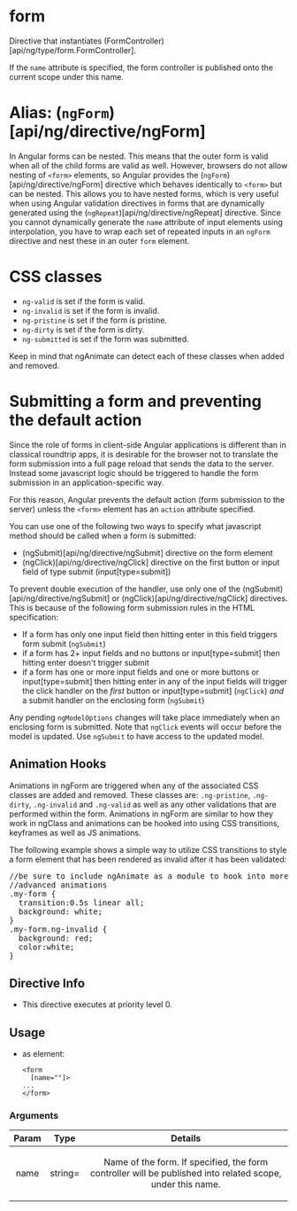 



# form








Directive that instantiates
(FormController)[api/ng/type/form.FormController].

If the `name` attribute is specified, the form controller is published onto the current scope under
this name.

# Alias: (`ngForm`)[api/ng/directive/ngForm]

In Angular forms can be nested. This means that the outer form is valid when all of the child
forms are valid as well. However, browsers do not allow nesting of `<form>` elements, so
Angular provides the (`ngForm`)[api/ng/directive/ngForm] directive which behaves identically to
`<form>` but can be nested.  This allows you to have nested forms, which is very useful when
using Angular validation directives in forms that are dynamically generated using the
(`ngRepeat`)[api/ng/directive/ngRepeat] directive. Since you cannot dynamically generate the `name`
attribute of input elements using interpolation, you have to wrap each set of repeated inputs in an
`ngForm` directive and nest these in an outer `form` element.


# CSS classes
 - `ng-valid` is set if the form is valid.
 - `ng-invalid` is set if the form is invalid.
 - `ng-pristine` is set if the form is pristine.
 - `ng-dirty` is set if the form is dirty.
 - `ng-submitted` is set if the form was submitted.

Keep in mind that ngAnimate can detect each of these classes when added and removed.


# Submitting a form and preventing the default action

Since the role of forms in client-side Angular applications is different than in classical
roundtrip apps, it is desirable for the browser not to translate the form submission into a full
page reload that sends the data to the server. Instead some javascript logic should be triggered
to handle the form submission in an application-specific way.

For this reason, Angular prevents the default action (form submission to the server) unless the
`<form>` element has an `action` attribute specified.

You can use one of the following two ways to specify what javascript method should be called when
a form is submitted:

- (ngSubmit)[api/ng/directive/ngSubmit] directive on the form element
- (ngClick)[api/ng/directive/ngClick] directive on the first
 button or input field of type submit (input[type=submit])

To prevent double execution of the handler, use only one of the (ngSubmit)[api/ng/directive/ngSubmit]
or (ngClick)[api/ng/directive/ngClick] directives.
This is because of the following form submission rules in the HTML specification:

- If a form has only one input field then hitting enter in this field triggers form submit
(`ngSubmit`)
- if a form has 2+ input fields and no buttons or input[type=submit] then hitting enter
doesn't trigger submit
- if a form has one or more input fields and one or more buttons or input[type=submit] then
hitting enter in any of the input fields will trigger the click handler on the *first* button or
input[type=submit] (`ngClick`) *and* a submit handler on the enclosing form (`ngSubmit`)

Any pending `ngModelOptions` changes will take place immediately when an enclosing form is
submitted. Note that `ngClick` events will occur before the model is updated. Use `ngSubmit`
to have access to the updated model.

## Animation Hooks

Animations in ngForm are triggered when any of the associated CSS classes are added and removed.
These classes are: `.ng-pristine`, `.ng-dirty`, `.ng-invalid` and `.ng-valid` as well as any
other validations that are performed within the form. Animations in ngForm are similar to how
they work in ngClass and animations can be hooked into using CSS transitions, keyframes as well
as JS animations.

The following example shows a simple way to utilize CSS transitions to style a form element
that has been rendered as invalid after it has been validated:

<pre>
//be sure to include ngAnimate as a module to hook into more
//advanced animations
.my-form {
  transition:0.5s linear all;
  background: white;
}
.my-form.ng-invalid {
  background: red;
  color:white;
}
</pre>








## Directive Info


* This directive executes at priority level 0.


## Usage




* as element:
    ```
    <form
      [name=""]>
    ...
    </form>
    ```




### Arguments

| Param | Type | Details |
| :--: | :--: | :--: |
| name | string= | <p>Name of the form. If specified, the form controller will be published into related scope, under this name.</p>  |




